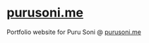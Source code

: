 # [purusoni.me](https://purusoni.me)
Portfolio website for Puru Soni @ [purusoni.me](https://purusoni.me)
